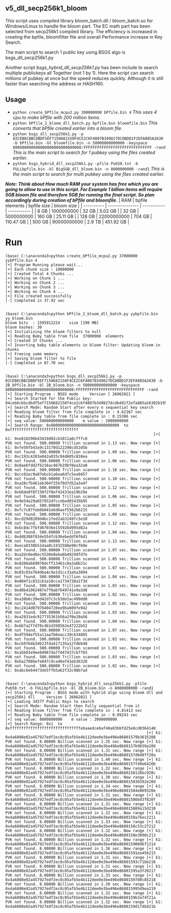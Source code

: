 ## v5_dll_secp256k1_bloom
This script uses compiled library bloom_batch.dll / bloom_batch.so for Windows/Linux to handle the bloom part. The EC math part has been selected from secp256k1 compiled library. The efficiency is increased in creating the bpfile, bloomfilter file and overall Performance increase in Key Search.

The main script to search 1 public key using BSGS algo is bsgs_dll_secp256k1.py

Another script _bsgs_hybrid_dll_secp256k1.py_ has been include to search multiple publickeys all Together (not 1 by 1). Here the script can search millions of pubkey at once but the speed reduces quickly. Although it is still faster than searching the address or HASH160.

## Usage
- ```python create_bPfile_mcpu2.py 200000000 bPfile.bin 4```  _This uses 4 cpu to make bPfile with 200 million items._
- ```python bPfile_2_bloom_dll_batch.py bpfile.bin bloomfile.bin```    _This converts that bPfile created earlier into a bloom file._
- ```python bsgs_dll_secp256k1.py -p 02CEB6CBBCDBDF5EF7150682150F4CE2C6F4807B349827DCDBDD1F2EFA885A2630 -b bPfile.bin -bl bloomfile.bin -n 50000000000000 -keyspace 800000000000000000000000000000:FFFFFFFFFFFFFFFFFFFFFFFFFFFFFF -rand```   _This is the main script to search for 1 pubkey using the files created earlier._
- ```python bsgs_hybrid_dll_secp256k1.py -pfile Pub50.txt -b FULLbpfile.bin -bl Big5GB_dll_bloom.bin -n 8000000000 -rand1```   _This is the main script to search for multi pubkey using the files created earlier._

***Note: Think about How much RAM your system has free which you are going to allow to use in this script.
For Example 1 billion items will require 5GB bloom file and therefore 5GB for running the final script. So plan accordingly during creation of bPfile and bloomfile.***
|    RAM     | bpfile elements | bpfile size | bloom size  |
| ---------- | --------------- | ----------- | ----------- |
|   8 GB     | 1000000000      |   32 GB     |   5.02  GB  |
|  32 GB     | 5000000000      |   160 GB    |   25.11 GB  |
|  128 GB    | 22000000000     |   704 GB    |   110.47 GB |
|  500 GB    | 90000000000     |   2.9 TB    |   451.92 GB |

# Run
```
(base) C:\anaconda3>python create_bPfile_mcpu2.py 37000000 yybPfile.bin 4
[+] Program Running please wait...
[+] Each chunk size : 10000000
[+] Created Total 4 Chunks ...
[+] Working on Chunk 1 ...
[+] Working on Chunk 2 ...
[+] Working on Chunk 3 ...
[+] Working on Chunk 4 ...
[+] File created successfully
[-] Completed in 37.92 sec


(base) C:\anaconda3>python bPfile_2_bloom_dll_batch.py yybpfile.bin yy_bloom.bin
bloom bits  : 1595912224    size [190 MB]
bloom hashes: 30
[+] Initializing the bloom filters to null
[+] Reading Baby table from file  37000000  elements
[+] Created 37 Chunks ...
[+] Inserting baby table elements in bloom filter: Updating bloom in chunks
[+] Freeing some memory
[+] Saving bloom filter to file
[-] Completed in 87.70 sec


(base) C:\anaconda3>python bsgs_dll_secp256k1.py -p 02CEB6CBBCDBDF5EF7150682150F4CE2C6F4807B349827DCDBDD1F2EFA885A2630 -b 2B_bPfile.bin -bl 2B_bloom.bin -n 500000000000000 -keyspace 800000000000000000000000000000:FFFFFFFFFFFFFFFFFFFFFFFFFFFFFF -rand
[+] Starting Program : BSGS mode     Version [ 26062021 ]
[+] Search Started for the Public key:  04ceb6cbbcdbdf5ef7150682150f4ce2c6f4807b349827dcdbdd1f2efa885a26302b195386bea3f5f002dc033b92cfc2c9e71b586302b09cfe535e1ff290b1b5ac
[+] Search Mode: Random Start after every n sequential key search
[+] Reading bloom filter from file complete in : 4.62167 sec
[+] Reading Baby table from file complete in : 0.15386 sec
[+] seq value: 500000000000000    m value : 2000000000
[+] Search Range: 0x800000000000000000000000000000  to  0xffffffffffffffffffffffffffffff
                                                                 [+] k1: 0xe818296b43419d02cb1011a0cfffc8
PVK not found. 500.00000 Trillion scanned in 1.13 sec. New range [+] k1: 0xfe50fb43a9c13170d122298cd52d5b
PVK not found. 500.00000 Trillion scanned in 1.09 sec. New range [+] k1: 0xc193c4203e042a035c94d605c810ea
PVK not found. 500.00000 Trillion scanned in 1.06 sec. New range [+] k1: 0x8ae6fdd2f6216ac467b29bf0ea32a0
PVK not found. 500.00000 Trillion scanned in 1.18 sec. New range [+] k1: 0xcc01ec9a87ebcb1a6ea6d7c5ea9457
PVK not found. 500.00000 Trillion scanned in 1.10 sec. New range [+] k1: 0xa28cfb461eb304f25b70d7d52a3a4f
PVK not found. 500.00000 Trillion scanned in 1.12 sec. New range [+] k1: 0xb6de8f8f150f2f8ef42433ea19b29e
PVK not found. 500.00000 Trillion scanned in 1.06 sec. New range [+] k1: 0x9e54e29a657032dfccebed65435b95
PVK not found. 500.00000 Trillion scanned in 1.05 sec. New range [+] k1: 0xfc7c87feb6b041e6d6aef5562b6215
PVK not found. 500.00000 Trillion scanned in 1.09 sec. New range [+] k1: 0xcd29d8289d4bc1fed2ab3249fc5e10
PVK not found. 500.00000 Trillion scanned in 1.12 sec. New range [+] k1: 0xbc84c7fbfd6f036e155926d995d82a
PVK not found. 500.00000 Trillion scanned in 1.04 sec. New range [+] k1: 0xdd6308f834e554fcb36ebeddf6f6d1
PVK not found. 500.00000 Trillion scanned in 1.12 sec. New range [+] k1: 0xeca8338b51daa0c2432588e90cfb0e
PVK not found. 500.00000 Trillion scanned in 1.07 sec. New range [+] k1: 0xa2dc0ed8ec5530e8eba6b4929dfd7e
PVK not found. 500.00000 Trillion scanned in 1.05 sec. New range [+] k1: 0x8208a669078dcff13461c0a3a6b21c
PVK not found. 500.00000 Trillion scanned in 1.07 sec. New range [+] k1: 0x83c83e764d6a4c9a1d1cc31eba3894
PVK not found. 500.00000 Trillion scanned in 1.04 sec. New range [+] k1: 0x804f1c832cb1a10cca1734738a1f3d
PVK not found. 500.00000 Trillion scanned in 1.03 sec. New range [+] k1: 0xd0b41062487e7f0abf649741e9a3d8
PVK not found. 500.00000 Trillion scanned in 1.02 sec. New range [+] k1: 0xa38b6c39ed42d7c3cb3de5ac499dd0
PVK not found. 500.00000 Trillion scanned in 1.05 sec. New range [+] k1: 0xc2414d07978404720ee9ba609fe942
PVK not found. 500.00000 Trillion scanned in 1.03 sec. New range [+] k1: 0xa2931edc917735361b56a2f0e20a56
PVK not found. 500.00000 Trillion scanned in 1.04 sec. New range [+] k1: 0xb67a2ffd78cdb1d398562e47222b52
PVK not found. 500.00000 Trillion scanned in 1.07 sec. New range [+] k1: 0xdf594ef55a11aa7b6eacc39c634885
PVK not found. 500.00000 Trillion scanned in 1.03 sec. New range [+] k1: 0xcb9764b34b23fda417135a12fdbb48
PVK not found. 500.00000 Trillion scanned in 1.03 sec. New range [+] k1: 0xa5b03e9ee84967da7fd47437cb7703
PVK not found. 500.00000 Trillion scanned in 1.03 sec. New range [+] k1: 0xba2708befe847c9ca40af41eb36328
PVK not found. 500.00000 Trillion scanned in 1.02 sec. New range [+] k1: 0xabc6e64473de5ffb5a62f32c98b7ad


(base) C:\anaconda3>python bsgs_hybrid_dll_secp256k1.py -pfile Pub50.txt -b FULLbpfile.bin -bl 2B_bloom.bin -n 8000000000 -rand1
[+] Starting Program : BSGS mode with hybrid algo using bloom dll and secp256k1 dll     Version [ 26062021 ]
[+] Loading 34577 Public Keys to search
[+] Search Mode: Random Start then Fully sequential from it
[+] Reading bloom filter from file complete in : 4.81413 sec
[+] Reading Baby table from file complete in : 0.09243 sec
[+] seq value: 8000000000    m value : 2000000000
[+] Search Range: 0x1  to  0xfffffffffffffffffffffffffffffffebaaedce6af48a03bbfd25e8cd0364140
                                                              [+] k1: 0x4a6808e02a457927edf2ec8c05afb5e4b112dee0e3be496e86801579b3635208
PVK not found. 8.00000 Billion scanned in 1.35 sec. New range [+] k1: 0x4a6808e02a457927edf2ec8c05afb5e4b112dee0e3be496e8680157b9039a209
PVK not found. 8.00000 Billion scanned in 1.31 sec. New range [+] k1: 0x4a6808e02a457927edf2ec8c05afb5e4b112dee0e3be496e8680157d6d0ff20a
PVK not found. 8.00000 Billion scanned in 1.40 sec. New range [+] k1: 0x4a6808e02a457927edf2ec8c05afb5e4b112dee0e3be496e8680157f49e6420b
PVK not found. 8.00000 Billion scanned in 1.32 sec. New range [+] k1: 0x4a6808e02a457927edf2ec8c05afb5e4b112dee0e3be496e8680158126bc920c
PVK not found. 8.00000 Billion scanned in 1.30 sec. New range [+] k1: 0x4a6808e02a457927edf2ec8c05afb5e4b112dee0e3be496e868015830392e20d
PVK not found. 8.00000 Billion scanned in 1.34 sec. New range [+] k1: 0x4a6808e02a457927edf2ec8c05afb5e4b112dee0e3be496e86801584e069320e
PVK not found. 8.00000 Billion scanned in 1.31 sec. New range [+] k1: 0x4a6808e02a457927edf2ec8c05afb5e4b112dee0e3be496e86801586bd3f820f
PVK not found. 8.00000 Billion scanned in 1.31 sec. New range [+] k1: 0x4a6808e02a457927edf2ec8c05afb5e4b112dee0e3be496e868015889a15d210
PVK not found. 8.00000 Billion scanned in 1.32 sec. New range [+] k1: 0x4a6808e02a457927edf2ec8c05afb5e4b112dee0e3be496e8680158a76ec2211
PVK not found. 8.00000 Billion scanned in 1.33 sec. New range [+] k1: 0x4a6808e02a457927edf2ec8c05afb5e4b112dee0e3be496e8680158c53c27212
PVK not found. 8.00000 Billion scanned in 1.32 sec. New range [+] k1: 0x4a6808e02a457927edf2ec8c05afb5e4b112dee0e3be496e8680158e3098c213
PVK not found. 8.00000 Billion scanned in 1.32 sec. New range [+] k1: 0x4a6808e02a457927edf2ec8c05afb5e4b112dee0e3be496e868015900d6f1214
PVK not found. 8.00000 Billion scanned in 1.36 sec. New range [+] k1: 0x4a6808e02a457927edf2ec8c05afb5e4b112dee0e3be496e86801591ea456215
PVK not found. 8.00000 Billion scanned in 1.31 sec. New range [+] k1: 0x4a6808e02a457927edf2ec8c05afb5e4b112dee0e3be496e86801593c71bb216
PVK not found. 8.00000 Billion scanned in 1.31 sec. New range [+] k1: 0x4a6808e02a457927edf2ec8c05afb5e4b112dee0e3be496e86801595a3f20217
PVK not found. 8.00000 Billion scanned in 1.33 sec. New range [+] k1: 0x4a6808e02a457927edf2ec8c05afb5e4b112dee0e3be496e8680159780c85218
PVK not found. 8.00000 Billion scanned in 1.30 sec. New range [+] k1: 0x4a6808e02a457927edf2ec8c05afb5e4b112dee0e3be496e868015995d9ea219
PVK not found. 8.00000 Billion scanned in 1.32 sec. New range [+] k1: 0x4a6808e02a457927edf2ec8c05afb5e4b112dee0e3be496e8680159b3a74f21a
PVK not found. 8.00000 Billion scanned in 1.32 sec. New range [+] k1: 0x4a6808e02a457927edf2ec8c05afb5e4b112dee0e3be496e8680159d174b421b
```
